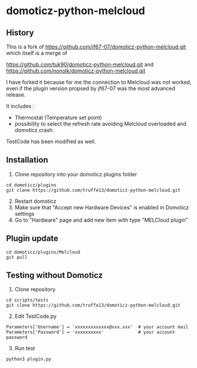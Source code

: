 # domoticz-python-melcloud
## History

This is a fork of https://github.com/jf67-07/domoticz-python-melcloud.git 
which itself is a merge of 

  https://github.com/tuk90/domoticz-python-melcloud.git
and
  https://github.com/nonolk/domoticz-python-melcloud.git
  
I have forked it because for me the connection to Melcloud was not worked, even if the plugin version propsed by jf67-07  was the most advanced release.

It includes :
- Thermostat (Temperature set point)
- possibility to select the refresh rate avoiding Melcloud overloaded and domoticz crash. 

TestCode has been modified as well. 

## Installation
1. Clone repository into your domoticz plugins folder
```
cd domoticz/plugins
git clone https://github.com/truffe13/domoticz-python-melcloud.git 
```
2. Restart domoticz
3. Make sure that "Accept new Hardware Devices" is enabled in Domoticz settings
4. Go to "Hardware" page and add new item with type "MELCloud plugin"
## Plugin update

```
cd domoticz/plugins/Melcloud
git pull
```
## Testing without Domoticz
1. Clone repository
```
cd scripts/tests
git clone https://github.com/truffe13/domoticz-python-melcloud.git
```
2. Edit TestCode.py
```
Parameters['Username'] = 'xxxxxxxxxxxxx@xxx.xxx'  # your account mail
Parameters['Password'] = 'xxxxxxxxxx'             # your account password
```
3. Run test
```
python3 plugin.py
```
